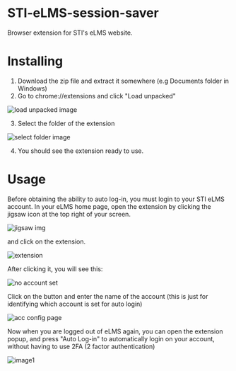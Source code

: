 # STI-eLMS-session-saver
Browser extension for STI's eLMS website.

# Installing
1. Download the zip file and extract it somewhere (e.g Documents folder in Windows)
2. Go to chrome://extensions and click "Load unpacked"

![load unpacked image](https://ironworks.neocities.org/assets/elms-install1.png)

3. Select the folder of the extension

![select folder image](https://ironworks.neocities.org/assets/elms-install2.png)

4. You should see the extension ready to use.

# Usage
Before obtaining the ability to auto log-in, you must login to your STI eLMS account.
In your eLMS home page, open the extension by clicking the jigsaw icon at the top right of your screen.

![jigsaw img](https://ironworks.neocities.org/assets/elms-usage1.png)

and click on the extension.

![extension](https://ironworks.neocities.org/assets/elms-usage2.png)

After clicking it, you will see this:

![no account set](https://ironworks.neocities.org/assets/elms-usage3.png)

Click on the button and enter the name of the account (this is just for identifying which account is set for auto login)

![acc config page](https://ironworks.neocities.org/assets/elms-usage4.png)

Now when you are logged out of eLMS again, you can open the extension popup, and press "Auto Log-in" to automatically login on your account, without having to use 2FA (2 factor authentication)

![image1](https://ironworks.neocities.org/assets/elms-usage5.png)
